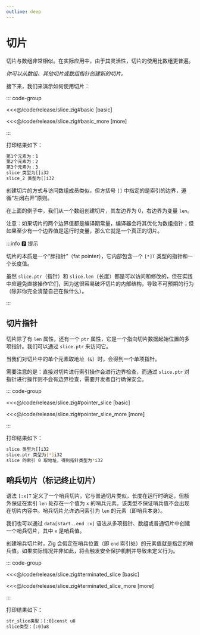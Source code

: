```yaml
---
outline: deep
---
```


# 切片

切片与数组非常相似。在实际应用中，由于其灵活性，切片的使用比数组更普遍。

_你可以从数组、其他切片或数组指针创建新的切片。_

接下来，我们来演示如何使用切片：

::: code-group

<<<@/code/release/slice.zig#basic [basic]

<<<@/code/release/slice.zig#basic_more [more]

:::

打印结果如下：

```sh
第1个元素为：1
第2个元素为：2
第3个元素为：3
slice 类型为[]i32
slice_2 类型为[]i32
```

创建切片的方式与访问数组成员类似，但方括号 `[]` 中指定的是索引的边界，遵循“左闭右开”原则。

在上面的例子中，我们从一个数组创建切片，其左边界为 0，右边界为变量 `len`。

注意：如果切片的两个边界值都是编译期常量，编译器会将其优化为数组指针；但如果至少有一个边界值是运行时变量，那么它就是一个真正的切片。

:::info 🅿️ 提示

切片的本质是一个“胖指针”（fat pointer），它内部包含一个 `[*]T` 类型的指针和一个长度值。

虽然 `slice.ptr`（指针）和 `slice.len`（长度）都是可以访问和修改的，但在实践中应避免直接操作它们，因为这很容易破坏切片的内部结构，导致不可预期的行为（除非你完全清楚自己在做什么）。

:::

## 切片指针

切片除了有 `len` 属性，还有一个 `ptr` 属性，它是一个指向切片数据起始位置的多项指针。我们可以通过 `slice.ptr` 来访问它。

当我们对切片中的单个元素取地址（`&`）时，会得到一个单项指针。

需要注意的是：直接对切片进行索引操作会进行边界检查，而通过 `slice.ptr` 对指针进行操作则不会有边界检查，需要开发者自行确保安全。

::: code-group

<<<@/code/release/slice.zig#pointer_slice [basic]

<<<@/code/release/slice.zig#pointer_slice_more [more]

:::

打印结果如下：

```sh
slice 类型为[]i32
slice.ptr 类型为[*]i32
slice 的索引 0 取地址，得到指针类型为*i32
```

## 哨兵切片（标记终止切片）

语法 `[:x]T` 定义了一个哨兵切片。它与普通切片类似，长度在运行时确定，但额外保证在索引 `len` 处存在一个值为 `x` 的哨兵元素。该类型不保证哨兵值不会出现在切片内容中。哨兵切片允许访问索引为 `len` 的元素（即哨兵本身）。

我们也可以通过 `data[start..end :x]` 语法从多项指针、数组或普通切片中创建一个哨兵切片，其中 `x` 是哨兵值。

创建哨兵切片时，Zig 会假定在哨兵位置（即 `end` 索引处）的元素值就是指定的哨兵值。如果实际情况并非如此，将会触发安全保护机制并导致未定义行为。

::: code-group

<<<@/code/release/slice.zig#terminated_slice [basic]

<<<@/code/release/slice.zig#terminated_slice_more [more]

:::

打印结果如下：

```sh
str_slice类型：[:0]const u8
slice类型：[:0]u8
```
